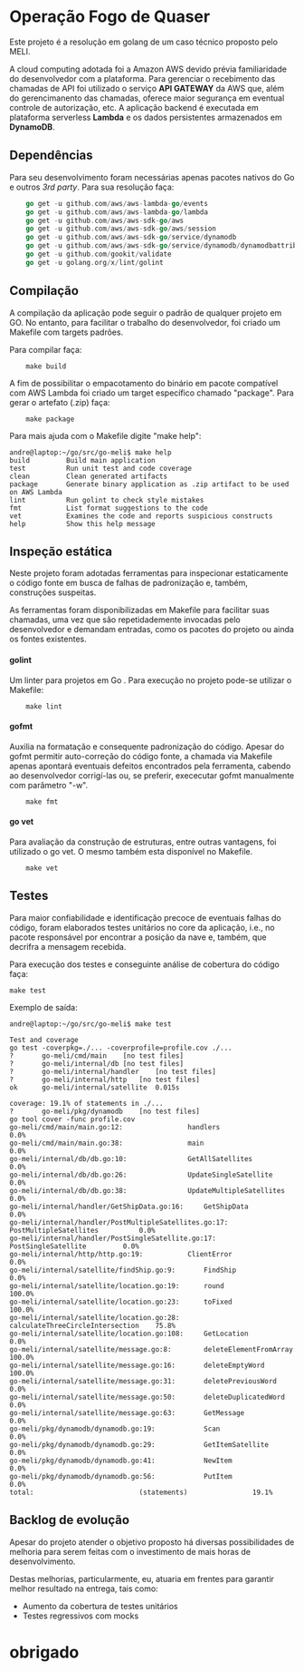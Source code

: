 # Operação Fogo de Quaser

Este projeto é a resolução em golang de um caso técnico proposto pelo MELI.

A cloud computing adotada foi a Amazon AWS devido prévia familiaridade do desenvolvedor com a plataforma.
Para gerenciar o recebimento das chamadas de API foi utilizado o serviço **API GATEWAY** da AWS que, além do gerencimanento das chamadas, oferece maior segurança em eventual controle de autorização, etc.
A aplicação backend é executada em plataforma serverless **Lambda** e os dados persistentes armazenados em **DynamoDB**.

## Dependências

Para seu desenvolvimento foram necessárias apenas pacotes nativos do Go e outros *3rd party*. Para sua resolução faça:

```go
    go get -u github.com/aws/aws-lambda-go/events
    go get -u github.com/aws/aws-lambda-go/lambda
    go get -u github.com/aws/aws-sdk-go/aws
    go get -u github.com/aws/aws-sdk-go/aws/session
    go get -u github.com/aws/aws-sdk-go/service/dynamodb
    go get -u github.com/aws/aws-sdk-go/service/dynamodb/dynamodbattribute
    go get -u github.com/gookit/validate
    go get -u golang.org/x/lint/golint
```
## Compilação

A compilação da aplicação pode seguir o padrão de qualquer projeto em GO. No entanto, para facilitar o trabalho do desenvolvedor, foi criado um Makefile com targets padrões.

Para compilar faça:

```shell
    make build
```

A fim de possibilitar o empacotamento do binário em pacote compatível com AWS Lambda foi criado um target específico chamado "package". Para gerar o artefato (.zip) faça:
```shell
    make package
```

Para mais ajuda com o Makefile digite "make help":
```
andre@laptop:~/go/src/go-meli$ make help
build         Build main application 
test          Run unit test and code coverage
clean         Clean generated artifacts
package       Generate binary application as .zip artifact to be used on AWS Lambda
lint          Run golint to check style mistakes
fmt           List format suggestions to the code
vet           Examines the code and reports suspicious constructs
help          Show this help message
```

## Inspeção estática

Neste projeto foram adotadas ferramentas para inspecionar estaticamente o código fonte em busca de falhas de padronização e, também, construções suspeitas.

As ferramentas foram disponibilizadas em Makefile para facilitar suas chamadas, uma vez que são repetidademente invocadas pelo desenvolvedor e demandam entradas, como os pacotes do projeto ou ainda os fontes existentes.

#### golint

Um linter para projetos em Go [<link>](https://github.com/golang/lint).
Para execução no projeto pode-se utilizar o Makefile:

```shell
    make lint
```

#### gofmt
Auxilia na formatação e consequente padronização do código.
Apesar do gofmt permitir auto-correção do código fonte, a chamada via Makefile apenas apontará eventuais defeitos encontrados pela ferramenta, cabendo ao desenvolvedor corrigí-las ou, se preferir, exececutar gofmt manualmente com parâmetro "-w".

```shell
    make fmt
```

#### go vet

Para avaliação da construção de estruturas, entre outras vantagens, foi utilizado o go vet. O mesmo também esta disponível no Makefile.

```shell
    make vet
```

## Testes

Para maior confiabilidade e identificação precoce de eventuais falhas do código, foram elaborados testes unitários no core da aplicação, i.e., no pacote responsável por encontrar a posição da nave e, também, que decrifra a mensagem recebida.

Para execução dos testes e conseguinte análise de cobertura do código faça:
```shell
make test
```

Exemplo de saída:
```
andre@laptop:~/go/src/go-meli$ make test

Test and coverage
go test -coverpkg=./... -coverprofile=profile.cov ./...
?   	go-meli/cmd/main	[no test files]
?   	go-meli/internal/db	[no test files]
?   	go-meli/internal/handler	[no test files]
?   	go-meli/internal/http	[no test files]
ok  	go-meli/internal/satellite	0.015s	

coverage: 19.1% of statements in ./...
?   	go-meli/pkg/dynamodb	[no test files]
go tool cover -func profile.cov
go-meli/cmd/main/main.go:12:				handlers				0.0%
go-meli/cmd/main/main.go:38:				main					0.0%
go-meli/internal/db/db.go:10:				GetAllSatellites			0.0%
go-meli/internal/db/db.go:26:				UpdateSingleSatellite			0.0%
go-meli/internal/db/db.go:38:				UpdateMultipleSatellites		0.0%
go-meli/internal/handler/GetShipData.go:16:		GetShipData				0.0%
go-meli/internal/handler/PostMultipleSatellites.go:17:	PostMultipleSatellites			0.0%
go-meli/internal/handler/PostSingleSatellite.go:17:	PostSingleSatellite			0.0%
go-meli/internal/http/http.go:19:			ClientError				0.0%
go-meli/internal/satellite/findShip.go:9:		FindShip				0.0%
go-meli/internal/satellite/location.go:19:		round					100.0%
go-meli/internal/satellite/location.go:23:		toFixed					100.0%
go-meli/internal/satellite/location.go:28:		calculateThreeCircleIntersection	75.8%
go-meli/internal/satellite/location.go:108:		GetLocation				0.0%
go-meli/internal/satellite/message.go:8:		deleteElementFromArray			100.0%
go-meli/internal/satellite/message.go:16:		deleteEmptyWord				100.0%
go-meli/internal/satellite/message.go:31:		deletePreviousWord			0.0%
go-meli/internal/satellite/message.go:50:		deleteDuplicatedWord			0.0%
go-meli/internal/satellite/message.go:63:		GetMessage				0.0%
go-meli/pkg/dynamodb/dynamodb.go:19:			Scan					0.0%
go-meli/pkg/dynamodb/dynamodb.go:29:			GetItemSatellite			0.0%
go-meli/pkg/dynamodb/dynamodb.go:41:			NewItem					0.0%
go-meli/pkg/dynamodb/dynamodb.go:56:			PutItem					0.0%
total:							(statements)				19.1%
```

## Backlog de evolução

Apesar do projeto atender o objetivo proposto há diversas possibilidades de melhoria para serem feitas com o investimento de mais horas de desenvolvimento.

Destas melhorias, particularmente, eu, atuaria em frentes para garantir melhor resultado na entrega, tais como:
* Aumento da cobertura de testes unitários
* Testes regressivos com mocks



# obrigado


